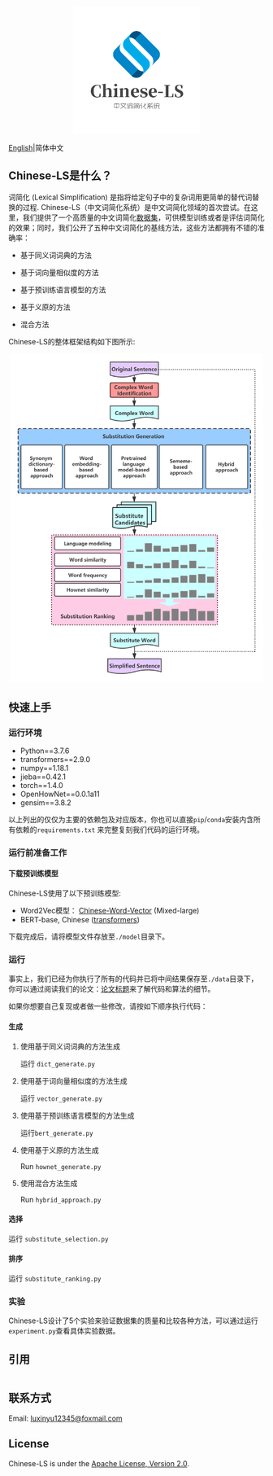 <p align="center"><img src="./docs/img/logo.png" width = "250"  alt="Chinese-LS Logo"/></p>

[English](README.md)|简体中文

## Chinese-LS是什么？

词简化 (Lexical Simplification) 是指将给定句子中的复杂词用更简单的替代词替换的过程. Chinese-LS（中文词简化系统）是中文词简化领域的首次尝试。在这里，我们提供了一个高质量的中文词简化[数据集](./dataset/annotation_data.csv)，可供模型训练或者是评估词简化的效果；同时，我们公开了五种中文词简化的基线方法，这些方法都拥有不错的准确率： 

- 基于同义词词典的方法

- 基于词向量相似度的方法

- 基于预训练语言模型的方法

- 基于义原的方法

- 混合方法

Chinese-LS的整体框架结构如下图所示:

<p align="center"><img src="docs/img/Chinese_lexical_simplification_system.png" width = "500"  alt="Chinese-LS Framework"/></p>

## 快速上手

### 运行环境

- Python==3.7.6
- transformers==2.9.0
- numpy==1.18.1
- jieba==0.42.1
- torch==1.4.0
- OpenHowNet==0.0.1a11
- gensim==3.8.2

以上列出的仅仅为主要的依赖包及对应版本，你也可以直接```pip```/```conda```安装内含所有依赖的```requirements.txt``` 来完整复刻我们代码的运行环境。

### 运行前准备工作

#### 下载预训练模型

Chinese-LS使用了以下预训练模型:

- Word2Vec模型： [Chinese-Word-Vector](https://github.com/Embedding/Chinese-Word-Vectors) (Mixed-large)
- BERT-base, Chinese ([transformers](https://huggingface.co/bert-base-chinese)) 

下载完成后，请将模型文件存放至```./model```目录下。

### 运行

事实上，我们已经为你执行了所有的代码并已将中间结果保存至```./data```目录下，你可以通过阅读我们的论文：[论文标题]()来了解代码和算法的细节。

如果你想要自己复现或者做一些修改，请按如下顺序执行代码：

#### 生成

1. 使用基于同义词词典的方法生成

	运行 ```dict_generate.py```
	
2. 使用基于词向量相似度的方法生成

	运行 ```vector_generate.py```

3. 使用基于预训练语言模型的方法生成

	运行```bert_generate.py```

4. 使用基于义原的方法生成

	Run ```hownet_generate.py```

5. 使用混合方法生成

	Run ```hybrid_approach.py```

#### 选择

运行 ```substitute_selection.py```

#### 排序

运行 ```substitute_ranking.py```

### 实验

Chinese-LS设计了5个实验来验证数据集的质量和比较各种方法，可以通过运行 ```experiment.py```查看具体实验数据。

## 引用

```

```

## 联系方式

Email: luxinyu12345@foxmail.com

## License

Chinese-LS is under the [Apache License, Version 2.0](https://github.com/luxinyu1/Chinese-LS/blob/master/LICENSE).